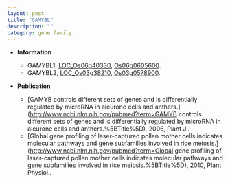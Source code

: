 ```yaml
---
layout: post
title: "GAMYBL"
description: ""
category: gene family
---
```


* **Information**  
    + GAMYBL1, [LOC_Os06g40330](http://rice.plantbiology.msu.edu/cgi-bin/ORF_infopage.cgi?orf=LOC_Os06g40330), [Os06g0605600](http://rapdb.dna.affrc.go.jp/viewer/gbrowse_details/irgsp1?name=Os06g0605600).
    + GAMYBL2, [LOC_Os03g38210](http://rice.plantbiology.msu.edu/cgi-bin/ORF_infopage.cgi?orf=LOC_Os03g38210), [Os03g0578900](http://rapdb.dna.affrc.go.jp/viewer/gbrowse_details/irgsp1?name=Os03g0578900).

* **Publication**  
    + [GAMYB controls different sets of genes and is differentially regulated by microRNA in aleurone cells and anthers.](http://www.ncbi.nlm.nih.gov/pubmed?term=GAMYB controls different sets of genes and is differentially regulated by microRNA in aleurone cells and anthers.%5BTitle%5D), 2006, Plant J..
    + [Global gene profiling of laser-captured pollen mother cells indicates molecular pathways and gene subfamilies involved in rice meiosis.](http://www.ncbi.nlm.nih.gov/pubmed?term=Global gene profiling of laser-captured pollen mother cells indicates molecular pathways and gene subfamilies involved in rice meiosis.%5BTitle%5D), 2010, Plant Physiol..


